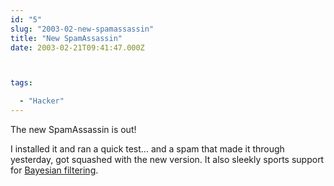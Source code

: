 ```yaml
---
id: "5"
slug: "2003-02-new-spamassassin"
title: "New SpamAssassin"
date: 2003-02-21T09:41:47.000Z



tags:

  - "Hacker"
---
```

<div class="sqs-html-content">
  <p>The new SpamAssassin is out!</p>
<p>I installed it and ran a quick test... and a spam that made it through yesterday, got squashed with the new version.  It also sleekly sports support for <a title="A Plan for Spam" href="http://www.paulgraham.com/spam.html">Bayesian filtering</a>.</p>
</div>
